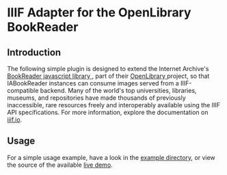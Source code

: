 # IIIF Adapter for the OpenLibrary BookReader
## Introduction
The following simple plugin is designed to extend the Internet Archive's [ BookReader javascript library ](https://github.com/openlibrary/bookreader), part of their [ OpenLibrary ](https://openlibrary.org/) project, so that IABookReader instances can consume images served from a IIIF-compatible backend. Many of the world's top universities, libraries, museums, and repositories have made thousands of previously inaccessible, rare resources freely and interoperably available using the IIIF API specifications. For more information, explore the documentation on [iiif.io](https://www.iiif.io).

## Usage
For a simple usage example, have a look in the [example directory](), or view the source of the available [live demo]().
